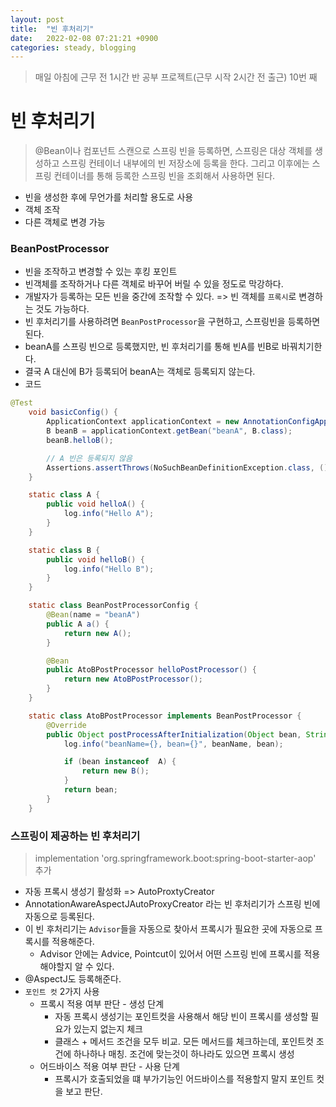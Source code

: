 ```yaml
---
layout: post
title:  "빈 후처리기"
date:   2022-02-08 07:21:21 +0900
categories: steady, blogging
---
```


> 매일 아침에 근무 전 1시간 반 공부 프로젝트(근무 시작 2시간 전 출근) 10번 째

# 빈 후처리기
> @Bean이나 컴포넌트 스캔으로 스프링 빈을 등록하면, 스프링은 대상 객체를 생성하고 스프링 컨테이너 내부에의 빈 저장소에 등록을 한다. 그리고 이후에는 스프링 컨테이너를 통해 등록한 스프링 빈을 조회해서 사용하면 된다.
- 빈을 생성한 후에 무언가를 처리할 용도로 사용
- 객체 조작
- 다른 객체로 변경 가능

### BeanPostProcessor
- 빈을 조작하고 변경할 수 있는 후킹 포인트
- 빈객체를 조작하거나 다른 객체로 바꾸어 버릴 수 있을 정도로 막강하다.
- 개발자가 등록하는 모든 빈을 중간에 조작할 수 있다. => 빈 객체를 `프록시`로 변경하는 것도 가능하다. 
- 빈 후처리기를 사용하려면 `BeanPostProcessor`을 구현하고, 스프링빈을 등록하면 된다.
- beanA를 스프링 빈으로 등록했지만, 빈 후처리기를 통해 빈A를 빈B로 바꿔치기한다.
- 결국 A 대신에 B가 등록되어 beanA는 객체로 등록되지 않는다.
- 코드

```java
@Test
    void basicConfig() {
        ApplicationContext applicationContext = new AnnotationConfigApplicationContext(BeanPostProcessorConfig.class);
        B beanB = applicationContext.getBean("beanA", B.class);
        beanB.helloB();

        // A 빈은 등록되지 않음
        Assertions.assertThrows(NoSuchBeanDefinitionException.class, () -> applicationContext.getBean(A.class));
    }

    static class A {
        public void helloA() {
            log.info("Hello A");
        }
    }

    static class B {
        public void helloB() {
            log.info("Hello B");
        }
    }

    static class BeanPostProcessorConfig {
        @Bean(name = "beanA")
        public A a() {
            return new A();
        }

        @Bean
        public AtoBPostProcessor helloPostProcessor() {
            return new AtoBPostProcessor();
        }
    }

    static class AtoBPostProcessor implements BeanPostProcessor {
        @Override
        public Object postProcessAfterInitialization(Object bean, String beanName) throws BeansException {
            log.info("beanName={}, bean={}", beanName, bean);

            if (bean instanceof  A) {
                return new B();
            }
            return bean;
        }
    }
```

### 스프링이 제공하는 빈 후처리기
> implementation 'org.springframework.boot:spring-boot-starter-aop' 추가
- 자동 프록시 생성기 활성화 => AutoProxtyCreator
- AnnotationAwareAspectJAutoProxyCreator 라는 빈 후처리기가 스프링 빈에 자동으로 등록된다.
- 이 빈 후처리기는 `Advisor`들을 자동으로 찾아서 프록시가 필요한 곳에 자동으로 프록시를 적용해준다.
    - Advisor 안에는 Advice, Pointcut이 있어서 어떤 스프링 빈에 프록시를 적용해야할지 알 수 있다.
- @AspectJ도 등록해준다.
- `포인트 컷` 2가지 사용
    - 프록시 적용 여부 판단 - 생성 단계
        - 자동 프록시 생성기는 포인트컷을 사용해서 해당 빈이 프록시를 생성할 필요가 있는지 없는지 체크
        - 클래스 + 메서드 조건을 모두 비교. 모든 메서드를 체크하는데, 포인트컷 조건에 하나하나 매칭. 조건에 맞는것이 하나라도 있으면 프록시 생성
    - 어드바이스 적용 여부 판단 - 사용 단계
        - 프록시가 호출되었을 떄 부가기능인 어드바이스를 적용할지 말지 포인트 컷을 보고 판단.
